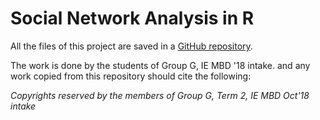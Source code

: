 # Social Network Analysis in R

All the files of this project are saved in a [GitHub repository](https://github.com/stsentemeidis/Social_Network_Analysis-R).

The work is done by the students of Group G, IE MBD '18 intake. and any work copied from this repository should cite the following:   

*Copyrights reserved by the members of Group G, Term 2, IE MBD Oct'18 intake*
